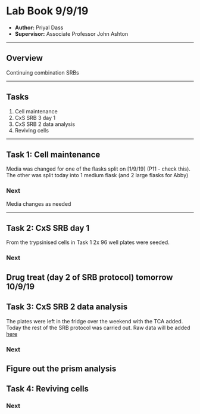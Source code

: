 # Lab Book 9/9/19
- **Author:** Priyal Dass
- **Supervisor:** Associate Professor John Ashton
------------------------------------------------------------------
## Overview

Continuing combination SRBs

------------------------------------------------------------------
## Tasks

1. Cell maintenance
2. CxS SRB 3 day 1
3. CxS SRB 2 data analysis
4. Reviving cells

------------------------------------------------------------------
## Task 1: Cell maintenance

Media was changed for one of the flasks split on [1/9/19] (P11 - check this). The other was split today into 1 medium flask (and 2 large flasks for Abby)

### Next
Media changes as needed

------------------------------------------------------------------
## Task 2: CxS SRB day 1

From the trypsinised cells in Task 1 2x 96 well plates were seeded.

### Next
Drug treat (day 2 of SRB protocol) tomorrow 10/9/19
------------------------------------------------------------------
## Task 3: CxS SRB 2 data analysis

The plates were left in the fridge over the weekend with the TCA added. Today the rest of the SRB protocol was carried out. Raw data will be added [here](../Raw_SRB_data/Criz_sel_combination)

### Next
Figure out the prism analysis
------------------------------------------------------------------
## Task 4:  Reviving cells

### Next
